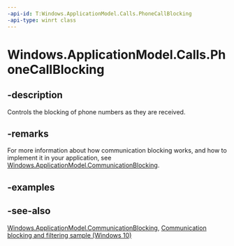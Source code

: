 ```yaml
---
-api-id: T:Windows.ApplicationModel.Calls.PhoneCallBlocking
-api-type: winrt class
---
```


<!-- Class syntax.
public class PhoneCallBlocking 
-->

# Windows.ApplicationModel.Calls.PhoneCallBlocking

## -description
Controls the blocking of phone numbers as they are received.

## -remarks
For more information about how communication blocking works, and how to implement it in your application, see [Windows.ApplicationModel.CommunicationBlocking](../windows.applicationmodel.communicationblocking/windows_applicationmodel_communicationblocking.md).

## -examples

## -see-also
[Windows.ApplicationModel.CommunicationBlocking](../windows.applicationmodel.communicationblocking/windows_applicationmodel_communicationblocking.md), [Communication blocking and filtering sample (Windows 10)](http://go.microsoft.com/fwlink/p/?LinkId=624164)